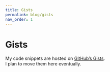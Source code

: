 ```yaml
---
title: Gists
permalink: blog/gists
nav_order: 1
---
```

# Gists

My code snippets are hosted on [GitHub’s Gists](https://gist.github.com/picaq). <br>
I plan to move them here eventually.

